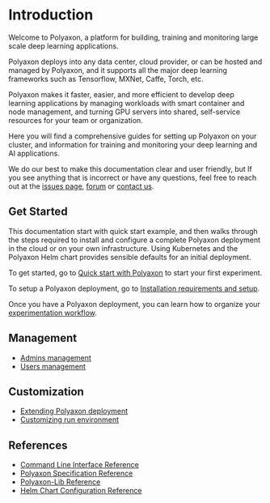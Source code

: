 # Introduction

Welcome to Polyaxon, a platform for building, training and monitoring large scale deep learning applications.

Polyaxon deploys into any data center, cloud provider,
or can be hosted and managed by Polyaxon,
and it supports all the major deep learning frameworks such as Tensorflow, MXNet, Caffe, Torch, etc.

Polyaxon makes it faster, easier, and more efficient to develop deep learning applications
by managing workloads with smart container and node management,
and turning GPU servers into shared, self-service resources for your team or organization.

Here  you will find a comprehensive guides for setting up Polyaxon on your cluster,
and information for training and monitoring your deep learning and AI applications.

We do our best to make this documentation clear and user friendly,
but If you see anything that is incorrect or have any questions,
feel free to reach out at the [issues page](https://github.com/polyaxon/polyaxon/issues),
[forum](https://gitter.im/polyaxon/polyaxon) or [contact us](mailto:contact@polyaxon.com).


## Get Started

This documentation start with quick start example,
and then walks through the steps required to install and configure a complete Polyaxon deployment in
the cloud or on your own infrastructure.
Using Kubernetes and the Polyaxon Helm chart provides sensible defaults for an initial deployment.

To get started, go to [Quick start with Polyaxon](quick_start) to start your first experiment.

To setup a Polyaxon deployment, go to [Installation requirements and setup](installation/introduction).

Once you have a Polyaxon deployment, you can learn how to organize your [experimentation workflow](experimentation/concepts).


## Management

 * [Admins management](management/admins)
 * [Users management](management/users)

## Customization

 * [Extending Polyaxon deployment](customization/extend_deployments)
 * [Customizing run environment](customization/customize_run_environment)


## References

 * [Command Line Interface Reference](polyaxon_cli/introduction)
 * [Polyaxon Specification Reference](polyaxonfile_specification/introduction)
 * [Polyaxon-Lib Reference](polyaxon_lib/introduction)
 * [Helm Chart Configuration Reference](reference_polyaxon_helm)
